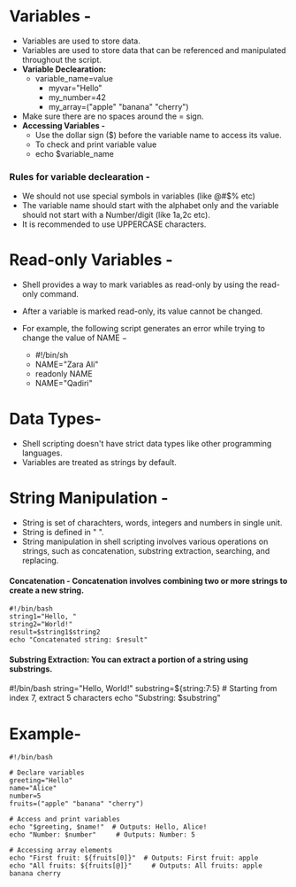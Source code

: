 # Variables -
- Variables are used to store data.
- Variables are used to store data that can be referenced and manipulated throughout the script.
- **Variable Declearation:**
  - variable_name=value
    - myvar="Hello"
    - my_number=42
    - my_array=("apple" "banana" "cherry")
- Make sure there are no spaces around the = sign.
- **Accessing Variables -**
  -  Use the dollar sign ($) before the variable name to access its value.
  -  To check and print variable value
    - echo $variable_name
### Rules for variable declearation -
- We should not use special symbols in variables (like @#$% etc)
- The variable name should start with the alphabet only and the variable should not start with a Number/digit (like 1a,2c etc).
- It is recommended to use UPPERCASE characters.

# Read-only Variables -
- Shell provides a way to mark variables as read-only by using the read-only command.
- After a variable is marked read-only, its value cannot be changed.
- For example, the following script generates an error while trying to change the value of NAME −

   - #!/bin/sh
   - NAME="Zara Ali"
   - readonly NAME
   - NAME="Qadiri"

# Data Types-
- Shell scripting doesn't have strict data types like other programming languages.
- Variables are treated as strings by default.

# String Manipulation -
- String is set of charachters, words, integers and numbers in single unit.
- String is defined in " ".
- String manipulation in shell scripting involves various operations on strings, such as concatenation, substring extraction, searching, and replacing.
####  Concatenation - Concatenation involves combining two or more strings to create a new string. 
    #!/bin/bash
    string1="Hello, "
    string2="World!"
    result=$string1$string2
    echo "Concatenated string: $result"

####  Substring Extraction: You can extract a portion of a string using substrings. 
   #!/bin/bash
   string="Hello, World!"
   substring=${string:7:5} # Starting from index 7, extract 5 characters
   echo "Substring: $substring"
  

# Example-

    #!/bin/bash
    
    # Declare variables
    greeting="Hello"
    name="Alice"
    number=5
    fruits=("apple" "banana" "cherry")
    
    # Access and print variables
    echo "$greeting, $name!"  # Outputs: Hello, Alice!
    echo "Number: $number"     # Outputs: Number: 5
    
    # Accessing array elements
    echo "First fruit: ${fruits[0]}"  # Outputs: First fruit: apple
    echo "All fruits: ${fruits[@]}"     # Outputs: All fruits: apple banana cherry
